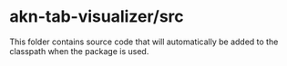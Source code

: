 # akn-tab-visualizer/src

This folder contains source code that will automatically be added to the classpath when
the package is used.
